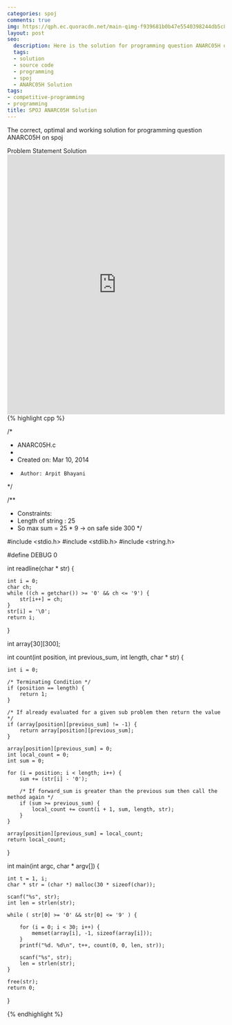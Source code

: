 ```yaml
---
categories: spoj
comments: true
img: https://qph.ec.quoracdn.net/main-qimg-f939681b0b47e5540398244db5c8966f?convert_to_webp=true
layout: post
seo:
  description: Here is the solution for programming question ANARC05H on spoj
  tags:
  - solution
  - source code
  - programming
  - spoj
  - ANARC05H Solution
tags:
- competitive-programming
- programming
title: SPOJ ANARC05H Solution
---
```

The correct, optimal and working solution for programming question ANARC05H on spoj

<div class="ui secondary pointing large menu">
  <a class="grey item" data-tab="problem-statement">
    Problem Statement
  </a>
  <a class="active item grey" data-tab="solution">
    Solution
  </a>
</div>
<div class="ui bottom attached tab" data-tab="problem-statement">
    <iframe src="http://www.spoj.com/problems/ANARC05H/" width="100%" height="600px" style="overflow: scroll; border: none;"></iframe>
</div>
<div class="ui bottom attached active tab" data-tab="solution">
{% highlight cpp %}

/*
 * ANARC05H.c
 *
 *  Created on: Mar 10, 2014
 *      Author: Arpit Bhayani
 */

/**
 * Constraints:
 * Length of string : 25
 * So max sum = 25 * 9 -> on safe side 300
 */

#include <stdio.h>
#include <stdlib.h>
#include <string.h>

#define DEBUG 0

int readline(char * str) {

	int i = 0;
	char ch;
	while ((ch = getchar()) >= '0' && ch <= '9') {
		str[i++] = ch;
	}
	str[i] = '\0';
	return i;
}

int array[30][300];

int count(int position, int previous_sum, int length, char * str) {

	int i = 0;

	/* Terminating Condition */
	if (position == length) {
		return 1;
	}

	/* If already evaluated for a given sub problem then return the value */
	if (array[position][previous_sum] != -1) {
		return array[position][previous_sum];
	}

	array[position][previous_sum] = 0;
	int local_count = 0;
	int sum = 0;

	for (i = position; i < length; i++) {
		sum += (str[i] - '0');

		/* If forward_sum is greater than the previous sum then call the method again */
		if (sum >= previous_sum) {
			local_count += count(i + 1, sum, length, str);
		}
	}

	array[position][previous_sum] = local_count;
	return local_count;
}

int main(int argc, char * argv[]) {

	int t = 1, i;
	char * str = (char *) malloc(30 * sizeof(char));

	scanf("%s", str);
	int len = strlen(str);

	while ( str[0] >= '0' && str[0] <= '9' ) {

		for (i = 0; i < 30; i++) {
			memset(array[i], -1, sizeof(array[i]));
		}
		printf("%d. %d\n", t++, count(0, 0, len, str));

		scanf("%s", str);
		len = strlen(str);
	}

	free(str);
	return 0;
}


{% endhighlight %}
</div>
